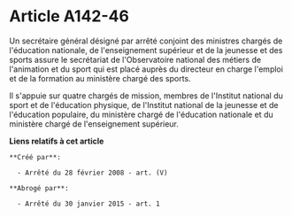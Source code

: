 # Article A142-46

Un secrétaire général désigné par arrêté conjoint des ministres chargés de l'éducation nationale, de l'enseignement supérieur
et de la jeunesse et des sports assure le secrétariat de l'Observatoire national des métiers de l'animation et du sport qui
est placé auprès du directeur en charge l'emploi et de la formation au ministère chargé des sports.

Il s'appuie sur quatre chargés de mission, membres de l'Institut national du sport et de l'éducation physique, de l'Institut
national de la jeunesse et de l'éducation populaire, du ministère chargé de l'éducation nationale et du ministère chargé de
l'enseignement supérieur.

**Liens relatifs à cet article**

	**Créé par**:

	  - Arrêté du 28 février 2008 - art. (V)

	**Abrogé par**:

	  - Arrêté du 30 janvier 2015 - art. 1

